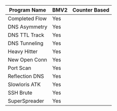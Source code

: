 

| Program Name  | BMV2          | Counter Based |
| ------------- | ------------- | ------------- |
| Completed Flow| Yes           |               |
| DNS Asymmetry | Yes           |               |
| DNS TTL Track | Yes           |               |
| DNS Tunneling | Yes           |               |
| Heavy Hitter  | Yes           |               |
| New Open Conn | Yes           |               |
| Port Scan     | Yes           |               |
| Reflection DNS| Yes           |               |
| Slowloris ATK | Yes           |               |
| SSH Brute     | Yes           |               |
| SuperSpreader | Yes           |               |
